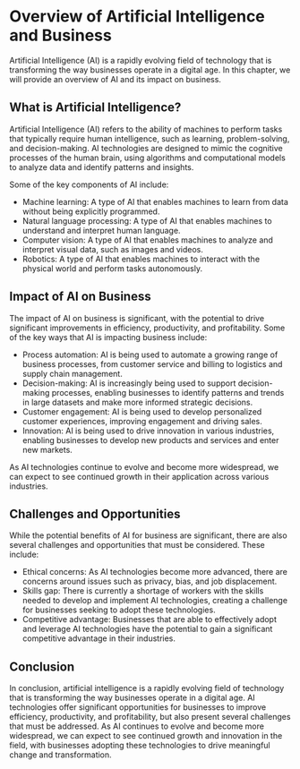 Overview of Artificial Intelligence and Business
=========================================================================

Artificial Intelligence (AI) is a rapidly evolving field of technology that is transforming the way businesses operate in a digital age. In this chapter, we will provide an overview of AI and its impact on business.

What is Artificial Intelligence?
--------------------------------

Artificial Intelligence (AI) refers to the ability of machines to perform tasks that typically require human intelligence, such as learning, problem-solving, and decision-making. AI technologies are designed to mimic the cognitive processes of the human brain, using algorithms and computational models to analyze data and identify patterns and insights.

Some of the key components of AI include:

* Machine learning: A type of AI that enables machines to learn from data without being explicitly programmed.
* Natural language processing: A type of AI that enables machines to understand and interpret human language.
* Computer vision: A type of AI that enables machines to analyze and interpret visual data, such as images and videos.
* Robotics: A type of AI that enables machines to interact with the physical world and perform tasks autonomously.

Impact of AI on Business
------------------------

The impact of AI on business is significant, with the potential to drive significant improvements in efficiency, productivity, and profitability. Some of the key ways that AI is impacting business include:

* Process automation: AI is being used to automate a growing range of business processes, from customer service and billing to logistics and supply chain management.
* Decision-making: AI is increasingly being used to support decision-making processes, enabling businesses to identify patterns and trends in large datasets and make more informed strategic decisions.
* Customer engagement: AI is being used to develop personalized customer experiences, improving engagement and driving sales.
* Innovation: AI is being used to drive innovation in various industries, enabling businesses to develop new products and services and enter new markets.

As AI technologies continue to evolve and become more widespread, we can expect to see continued growth in their application across various industries.

Challenges and Opportunities
----------------------------

While the potential benefits of AI for business are significant, there are also several challenges and opportunities that must be considered. These include:

* Ethical concerns: As AI technologies become more advanced, there are concerns around issues such as privacy, bias, and job displacement.
* Skills gap: There is currently a shortage of workers with the skills needed to develop and implement AI technologies, creating a challenge for businesses seeking to adopt these technologies.
* Competitive advantage: Businesses that are able to effectively adopt and leverage AI technologies have the potential to gain a significant competitive advantage in their industries.

Conclusion
----------

In conclusion, artificial intelligence is a rapidly evolving field of technology that is transforming the way businesses operate in a digital age. AI technologies offer significant opportunities for businesses to improve efficiency, productivity, and profitability, but also present several challenges that must be addressed. As AI continues to evolve and become more widespread, we can expect to see continued growth and innovation in the field, with businesses adopting these technologies to drive meaningful change and transformation.
